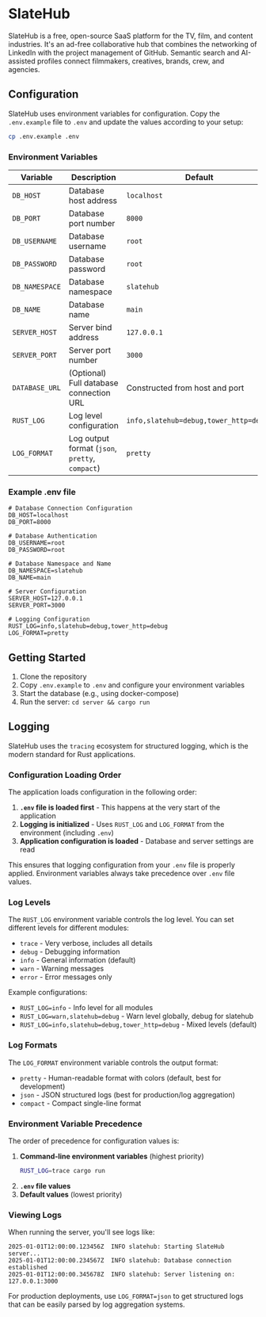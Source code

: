 # SlateHub
SlateHub is a free, open-source SaaS platform for the TV, film, and content industries. It's an ad-free collaborative hub that combines the networking of LinkedIn with the project management of GitHub. Semantic search and AI-assisted profiles connect filmmakers, creatives, brands, crew, and agencies.

## Configuration

SlateHub uses environment variables for configuration. Copy the `.env.example` file to `.env` and update the values according to your setup:

```bash
cp .env.example .env
```

### Environment Variables

| Variable | Description | Default |
|----------|-------------|---------|
| `DB_HOST` | Database host address | `localhost` |
| `DB_PORT` | Database port number | `8000` |
| `DB_USERNAME` | Database username | `root` |
| `DB_PASSWORD` | Database password | `root` |
| `DB_NAMESPACE` | Database namespace | `slatehub` |
| `DB_NAME` | Database name | `main` |
| `SERVER_HOST` | Server bind address | `127.0.0.1` |
| `SERVER_PORT` | Server port number | `3000` |
| `DATABASE_URL` | (Optional) Full database connection URL | Constructed from host and port |
| `RUST_LOG` | Log level configuration | `info,slatehub=debug,tower_http=debug` |
| `LOG_FORMAT` | Log output format (`json`, `pretty`, `compact`) | `pretty` |

### Example .env file

```
# Database Connection Configuration
DB_HOST=localhost
DB_PORT=8000

# Database Authentication
DB_USERNAME=root
DB_PASSWORD=root

# Database Namespace and Name
DB_NAMESPACE=slatehub
DB_NAME=main

# Server Configuration
SERVER_HOST=127.0.0.1
SERVER_PORT=3000

# Logging Configuration
RUST_LOG=info,slatehub=debug,tower_http=debug
LOG_FORMAT=pretty
```

## Getting Started

1. Clone the repository
2. Copy `.env.example` to `.env` and configure your environment variables
3. Start the database (e.g., using docker-compose)
4. Run the server: `cd server && cargo run`

## Logging

SlateHub uses the `tracing` ecosystem for structured logging, which is the modern standard for Rust applications.

### Configuration Loading Order

The application loads configuration in the following order:

1. **`.env` file is loaded first** - This happens at the very start of the application
2. **Logging is initialized** - Uses `RUST_LOG` and `LOG_FORMAT` from the environment (including `.env`)
3. **Application configuration is loaded** - Database and server settings are read

This ensures that logging configuration from your `.env` file is properly applied. Environment variables always take precedence over `.env` file values.

### Log Levels

The `RUST_LOG` environment variable controls the log level. You can set different levels for different modules:

- `trace` - Very verbose, includes all details
- `debug` - Debugging information
- `info` - General information (default)
- `warn` - Warning messages
- `error` - Error messages only

Example configurations:
- `RUST_LOG=info` - Info level for all modules
- `RUST_LOG=warn,slatehub=debug` - Warn level globally, debug for slatehub
- `RUST_LOG=info,slatehub=debug,tower_http=debug` - Mixed levels (default)

### Log Formats

The `LOG_FORMAT` environment variable controls the output format:

- `pretty` - Human-readable format with colors (default, best for development)
- `json` - JSON structured logs (best for production/log aggregation)
- `compact` - Compact single-line format

### Environment Variable Precedence

The order of precedence for configuration values is:

1. **Command-line environment variables** (highest priority)
   ```bash
   RUST_LOG=trace cargo run
   ```
2. **`.env` file values**
3. **Default values** (lowest priority)

### Viewing Logs

When running the server, you'll see logs like:

```
2025-01-01T12:00:00.123456Z  INFO slatehub: Starting SlateHub server...
2025-01-01T12:00:00.234567Z  INFO slatehub: Database connection established
2025-01-01T12:00:00.345678Z  INFO slatehub: Server listening on: 127.0.0.1:3000
```

For production deployments, use `LOG_FORMAT=json` to get structured logs that can be easily parsed by log aggregation systems.
